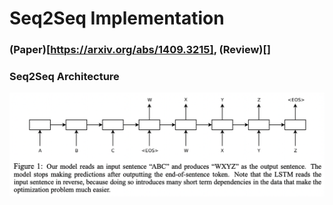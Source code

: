 # Seq2Seq Implementation  
### (Paper)[https://arxiv.org/abs/1409.3215], (Review)[]  

### Seq2Seq Architecture  
<img src = "https://github.com/Sangh0/NLP/blob/main/Seq2Seq/figures/figure1.png?raw=true">  
